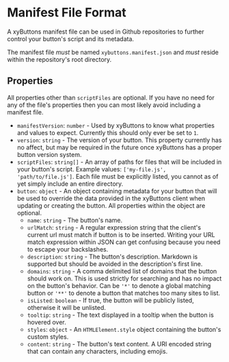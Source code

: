 # Manifest File Format

A xyButtons manifest file can be used in Github repositories to further control your button's script and its metadata.

The manifest file *must* be named `xybuttons.manifest.json` and *must* reside within the repository's root directory.

## Properties

All properties other than `scriptFiles` are optional. If you have no need for any of the file's properties then you can most likely avoid including a manifest file.

- `manifestVersion`: `number` - Used by xyButtons to know what properties and values to expect. Currently this should only ever be set to `1`.
- `version`: `string` - The version of your button. This property currently has no affect, but may be required in the future once xyButtons has a proper button version system.
- `scriptFiles`: `string[]` - An array of paths for files that will be included in your button's script. Example values: `['my-file.js', 'path/to/file.js']`. Each file must be explicitly listed, you cannot as of yet simply include an entire directory.
- `button`: `object` - An object containing metadata for your button that will be used to override the data provided in the xyButtons client when updating or creating the button. All properties within the object are optional.
  - `name`: `string` - The button's name.
  - `urlMatch`: `string` - A regular expression string that the client's current url must match if button is to be inserted. Writing your URL match expression within JSON can get confusing because you need to escape your backslashes.
  - `description`: `string` - The button's description. Markdown is supported but should be avoided in the description's first line.
  - `domains`: `string` - A comma delimited list of domains that the button should work on. This is used strictly for searching and has no impact on the button's behavior. Can be `'*'` to denote a global matching button or `'**'` to denote a button that matches too many sites to list.
  - `isListed`: `boolean` - If true, the button will be publicly listed, otherwise it will be unlisted.
  - `tooltip`: `string` - The text displayed in a tooltip when the button is hovered over.
  - `styles`: `object` - An `HTMLElement.style` object containing the button's custom styles.
  - `content`: `string` - The button's text content. A URI encoded string that can contain any characters, including emojis.